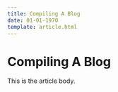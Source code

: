 ```yaml
---
title: Compiling A Blog
date: 01-01-1970
template: article.html
---
```


Compiling A Blog
================

This is the article body.
